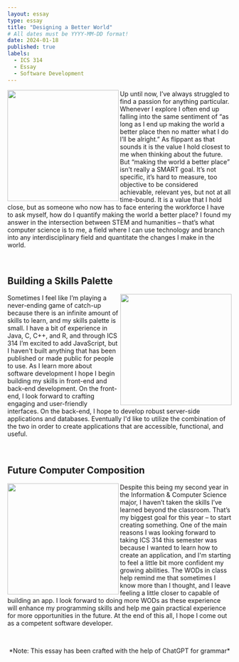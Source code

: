 ```yaml
---
layout: essay
type: essay
title: "Designing a Better World"
# All dates must be YYYY-MM-DD format!
date: 2024-01-18
published: true
labels:
  - ICS 314
  - Essay
  - Software Development
---
```


<img align="left" width = "250" src="https://github.com/mvchaella/mvchaella.github.io/assets/131205465/9d7080e1-7b9b-42bc-8bab-a90872f414a3">

Up until now, I’ve always struggled to find a passion for anything particular. Whenever I explore I often end up falling into the same sentiment of “as long as I end up making the world a better place then no matter what I do I’ll be alright.” As flippant as that sounds it is the value I hold closest to me when thinking about the future. But “making the world a better place” isn’t really a SMART goal. It’s not specific, it’s hard to measure, too objective to be considered achievable, relevant yes, but not at all time-bound. It is a value that I hold close, but as someone who now has to face entering the workforce I have to ask myself, how do I quantify making the world a better place? I found my answer in the intersection between STEM and humanities – that’s what  computer science is to me, a field where I can use technology and branch into any interdisciplinary field and quantitate the changes I make in the world.

<br>

## Building a Skills Palette

<img align="right" width = "250" src="https://github.com/mvchaella/mvchaella.github.io/assets/131205465/0526dd8e-c61a-4bb4-a91e-1caa47bbe3f4">

Sometimes I feel like I’m playing a never-ending game of catch-up because there is an infinite amount of skills to learn, and my skills palette is small. I have a bit of experience in Java, C, C++, and R, and through ICS 314 I’m excited to add JavaScript, but I haven't built anything that has been published or made public for people to use. As I learn more about software development I hope I begin building my skills in front-end and back-end development. On the front-end, I look forward to crafting engaging and user-friendly interfaces. On the back-end, I hope to develop robust server-side applications and databases. Eventually I'd like to utilize the combination of the two in order to create applications that are accessible, functional, and useful.

<br>

## Future Computer Composition

<img align="left" width = "250" src="https://github.com/mvchaella/mvchaella.github.io/assets/131205465/85ec1351-7e4c-4c38-b3cc-dd298183ed72">


Despite this being my second year in the Information & Computer Science major, I haven’t taken the skills I’ve learned beyond the classroom. That’s my biggest goal for this year – to start creating something. One of the main reasons I was looking forward to taking ICS 314 this semester was because I wanted to learn how to create an application, and I'm starting to feel a little bit more confident my growing abilities. The WODs in class help remind me that sometimes I know more than I thought, and I leave feeling a little closer to capable of building an app. I look forward to doing more WODs as these experience will enhance my programming skills and help me gain practical experience for more opportunities in the future. At the end of this all, I hope I come out as a competent software developer.

<br>
<p align="center">
*Note: This essay has been crafted with the help of ChatGPT for grammar*


